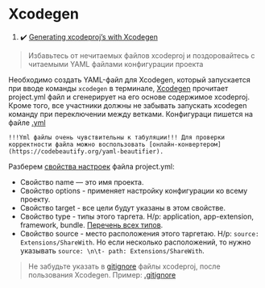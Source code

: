 # Xcodegen

1. :heavy_check_mark: [Generating xcodeproj’s with Xcodegen](https://betterprogramming.pub/generating-xcodeprojs-with-xcodegen-7d291cfc2f46)

>  Избавьтесь от нечитаемых файлов xcodeproj и поздоровайтесь с читаемыми YAML файлами конфигурации проекта

 Необходимо создать YAML-файл для Xcodegen, который запускается при вводе команды `xcodegen` в терминале, [Xcodegen](https://github.com/yonaskolb/XcodeGen) прочитает project.yml файл и сгенерирует на его основе содержимое xcodeproj. Кроме того, все участники должны не забывать запускать xcodegen команду при переключении между ветками. Конфигураци пишется на файле [.yml]()

```
!!!Yml файлы очень чувствительны к табуляции!!! Для проверки корректности файла можно воспользовать [онлайн-конвертером](https://codebeautify.org/yaml-beautifier).
```

Разберем [свойства настроек](https://github.com/yonaskolb/XcodeGen/blob/master/Docs/ProjectSpec.md#options) файла project.yml: 
* Свойство name — это имя проекта. 
* Свойство options - применяет настройку конфигурации ко всему проекту. 
* Свойство target - все цели будут указаны в этом свойстве.
* Свойство type - типы этого таргета. Н/р: application, app-extension, framework, bundle. [Перечень всех типов](https://github.com/yonaskolb/XcodeGen/blob/master/Docs/ProjectSpec.md#:~:text=This%20will%20provide%20default).
* Свойство source - место расположения этого таргетаю. Н/р: `source: Extensions/ShareWith`. Но если несколько расположений, то нужно указывать `source: \n\t- path: Extensions/ShareWith`.

> Не забудьте указать в [gitignore](https://www.atlassian.com/git/tutorials/saving-changes/gitignore) файлы xcodeproj, после пользования Xcodegen. Пример: [.gitignore](/Common/Git/.gitignore)
